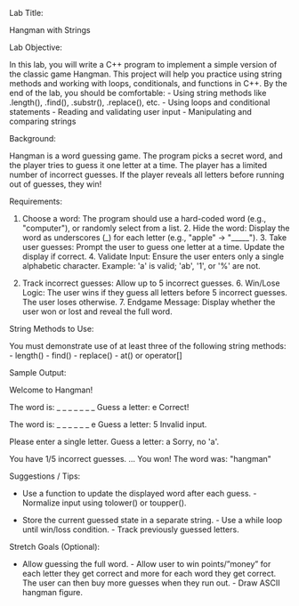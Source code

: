 Lab Title:

Hangman with Strings

Lab Objective:

In this lab, you will write a C++ program to implement a simple version of the classic game Hangman. This project will help you practice using string methods and working with loops, conditionals, and functions in C++. By the end of the lab, you should be comfortable: - Using string methods like .length(), .find(), .substr(), .replace(), etc. - Using loops and conditional statements - Reading and validating user input - Manipulating and comparing strings

Background:

Hangman is a word guessing game. The program picks a secret word, and the player tries to guess it one letter at a time. The player has a limited number of incorrect guesses. If the player reveals all letters before running out of guesses, they win!

Requirements:

1. Choose a word: The program should use a hard-coded word (e.g., "computer"), or randomly select from a list. 2. Hide the word: Display the word as underscores (_) for each letter (e.g., "apple" → "_____"). 3. Take user guesses: Prompt the user to guess one letter at a time. Update the display if correct. 4. Validate Input: Ensure the user enters only a single alphabetic character. Example: 'a' is valid; 'ab', '1', or '%' are not.

5. Track incorrect guesses: Allow up to 5 incorrect guesses. 6. Win/Lose Logic: The user wins if they guess all letters before 5 incorrect guesses. The user loses otherwise. 7. Endgame Message: Display whether the user won or lost and reveal the full word.

String Methods to Use:

You must demonstrate use of at least three of the following string methods: - length() - find() - replace() - at() or operator[]

Sample Output:


Welcome to Hangman!

The word is: _ _ _ _ _ _ _ Guess a letter: e Correct!

The word is: _ _ _ _ _ _ e Guess a letter: 5 Invalid input.

Please enter a single letter. Guess a letter: a Sorry, no 'a'.

You have 1/5 incorrect guesses. ... You won! The word was: "hangman"

Suggestions / Tips:

- Use a function to update the displayed word after each guess. - Normalize input using tolower() or toupper().

- Store the current guessed state in a separate string. - Use a while loop until win/loss condition. - Track previously guessed letters.

Stretch Goals (Optional):

- Allow guessing the full word. - Allow user to win points/”money” for each letter they get correct and more for each word they get correct. The user can then buy more guesses when they run out. - Draw ASCII hangman figure.
